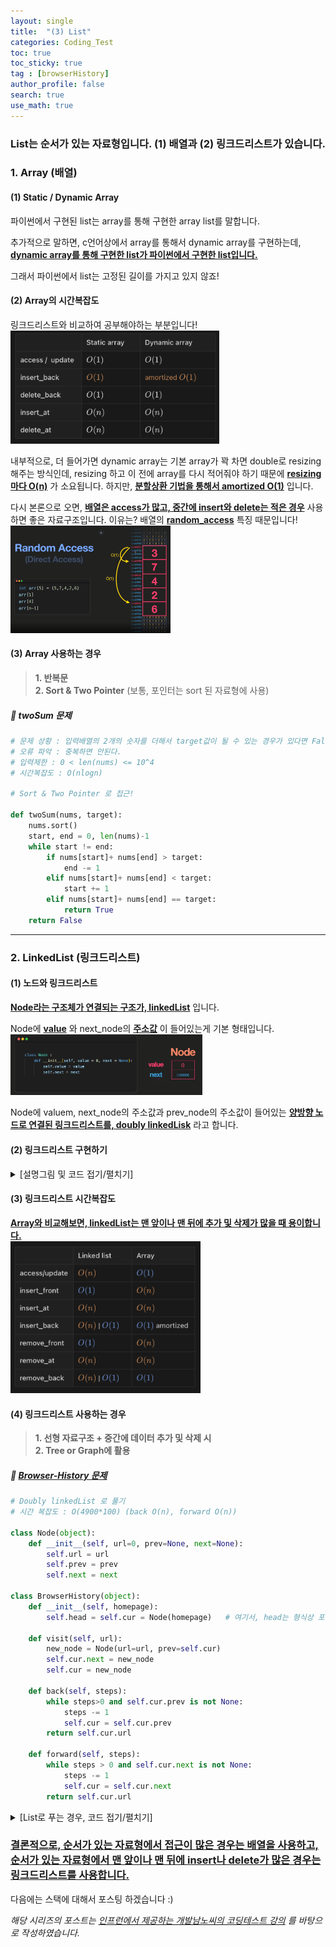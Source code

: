 ```yaml
---
layout: single  
title:  "(3) List"
categories: Coding_Test
toc: true
toc_sticky: true
tag : [browserHistory]
author_profile: false
search: true
use_math: true
---
```


### List는 순서가 있는 자료형입니다. (1) 배열과 (2) 링크드리스트가 있습니다.


### 1. Array (배열)

#### (1) Static / Dynamic Array
파이썬에서 구현된 list는 array를 통해 구현한 array list를 말합니다.

추가적으로 말하면, c언어상에서 array를 통해서 dynamic array를 구현하는데, **<u>dynamic array를 통해 구현한 list가 파이썬에서 구현한 list입니다.</u>**

그래서 파이썬에서 list는 고정된 길이를 가지고 있지 않죠!


#### (2) Array의 시간복잡도
링크드리스트와 비교하여 공부해야하는 부분입니다!    
<img src="/assets/images/2023-04-02-list/array_BigO.png" alt="배열의 시간복잡도" style="zoom:40%;" /> <br/>

내부적으로, 더 들어가면 dynamic array는 기본 array가 꽉 차면 double로 resizing 해주는 방식인데, resizing 하고 이 전에 array를 다시 적어줘야 하기 때문에 **<u>resizing 마다 O(n)</u>** 가 소요됩니다. 
하지만, **<u>분할상환 기법을 통해서 amortized O(1)</u>** 입니다.

다시 본론으로 오면, **<u>배열은 access가 많고, 중간에 insert와 delete는 적은 경우</u>** 사용하면 좋은 자료구조입니다. 이유는? 배열의 **<u>random_access</u>** 특징 때문입니다!      
<img src="/assets/images/2023-04-02-list/random_access.png" alt="random access" style="zoom:25%;" /> 
<br/>

#### (3) Array 사용하는 경우

> **1. 반복문**   
> **2. Sort & Two Pointer** (보통, 포인터는 sort 된 자료형에 사용)

##### 🍓 twoSum 문제
```python
# 문제 상황 : 입력배열의 2개의 숫자를 더해서 target값이 될 수 있는 경우가 있다면 False 출력  
# 오류 파악 : 중복하면 안된다. 
# 입력제한 : 0 < len(nums) <= 10^4
# 시간복잡도 : O(nlogn)

# Sort & Two Pointer 로 접근!

def twoSum(nums, target):
    nums.sort()
    start, end = 0, len(nums)-1
    while start != end:
        if nums[start]+ nums[end] > target:
            end -= 1
        elif nums[start]+ nums[end] < target:
            start += 1
        elif nums[start]+ nums[end] == target:
            return True
    return False
```

---

### 2. LinkedList (링크드리스트)

#### (1) 노드와 링크드리스트

**<u>Node라는 구조체가 연결되는 구조가, linkedList</u>** 입니다.

Node에 **<u>value</u>** 와 next_node의 **<u>주소값</u>** 이 들어있는게 기본 형태입니다.    
<img src="/assets/images/2023-04-02-list/node.png" alt="배열의 시간복잡도" style="zoom:30%;" /> <br/>

Node에 valuem, next_node의 주소값과 prev_node의 주소값이 들어있는 **<u>양방향 노드로 연결된 링크드리스트를, doubly linkedLisk</u>** 라고 합니다.

#### (2) 링크드리스트 구현하기
<details>
<summary>[설명그림 및 코드 접기/펼치기]</summary>
<div markdown="1">

<img src="/assets/images/2023-04-02-list/linkedlist.png" alt="배열의 시간복잡도" style="zoom:35%;" /> <br/>

```python
class Node(object):
    def __init__(self, value = 0, next = None):
        self.value = value
        self.next = next

class LinkedList(object):
    def __init__(self):
        self.head = None
        self.tail = None            # appendTail()
    
    def append(self, value):        # BigO(n)
        new_node = Node(value)
        if self.head is None:
            self.head = new_node
        else:
            cur = self.head
            while (cur.next) :
                cur = cur.next
            cur.next = new_node
    
    def appendTail(self, value):    # BigO(1)
        new_node = Node(value)
        if self.head is None:
            self.head = new_node
            self.tail = new_node
        else:
            self.tail.next = new_node
            self.tail = new_node
        

    def insert(self, idx, value):
        new_node = Node(value)
        cur = self.head
        if idx == 0:
            new_node.next = self.head
            self.head = new_node
        else:
            for _ in range(idx-1):
                cur = cur.next
            new_node.next = cur.next
            cur.next = new_node     
    
    def get(self, idx):
        cur = self.head
        for _ in range(idx):
            cur = cur.next
        return cur.value

    def remove(self,idx):
        if idx == 0:
            self.head = self.head.next
        else:
            prev = self.head
            for _ in range(idx-1):
                prev = prev.next
            prev.next = prev.next.next  # garbage collecter가 참조없는 거 삭제

    def printAll(self):
        current = self.head
        while(current):
            print(current.value)
            current = current.next
        print('----------------')


li = LinkedList()
li.appendTail(1)
li.appendTail(2)
li.appendTail(3)
# li.insert(100,0)
li.printAll()
li.remove(0)
li.remove(1)
li.printAll()
```
</div>
</details>

#### (3) 링크드리스트 시간복잡도

**<u>Array와 비교해보면, linkedList는 맨 앞이나 맨 뒤에 추가 및 삭제가 많을 때 용이합니다.</u>**   
<img src="/assets/images/2023-04-02-list/linkedlist_BigO.png" alt="링크드리스트의 시간복잡도" style="zoom:40%;" /> 
<br/>




#### (4) 링크드리스트 사용하는 경우

> **1. 선형 자료구조 + 중간에 데이터 추가 및 삭제 시**   
> **2. Tree or Graph에 활용**

##### 🍓 [Browser-History 문제](https://leetcode.com/problems/design-browser-history/)

```python
# Doubly linkedList 로 풀기
# 시간 복잡도 : O(4900*100) (back O(n), forward O(n))

class Node(object):
    def __init__(self, url=0, prev=None, next=None):
        self.url = url
        self.prev = prev
        self.next = next

class BrowserHistory(object):
    def __init__(self, homepage):
        self.head = self.cur = Node(homepage)   # 여기서, head는 형식상 포인터
    
    def visit(self, url):
        new_node = Node(url=url, prev=self.cur)
        self.cur.next = new_node
        self.cur = new_node
        
    def back(self, steps):
        while steps>0 and self.cur.prev is not None:
            steps -= 1
            self.cur = self.cur.prev
        return self.cur.url         
        
    def forward(self, steps):
        while steps > 0 and self.cur.next is not None:
            steps -= 1
            self.cur = self.cur.next
        return self.cur.url

```
<details>
<summary>[List로 푸는 경우, 코드 접기/펼치기]</summary>
<div markdown="1">

```python
# list로 풀어도 복잡도는 같음
# 시간 복잡도 : O(4900*100) (visit O(n))

class BrowserHistory(object):
    def __init__(self, homepage):
        self.lt = [homepage]
        self.cur = 0                # idx

    def visit(self, url):
        while self.cur != len(self.lt)-1:
            self.lt.pop()
        self.lt.append(url)
        self.cur += 1
    
    def back(self, steps):
        if steps > self.cur:
            self.cur = 0
        else:
            self.cur -= steps
        return self.lt[self.cur]
    
    def forward(self, steps):
        if steps > len(self.lt)- self.cur -1:
            self.cur = len(self.lt) -1
        else:
            self.cur += steps
        return self.lt[self.cur]
```
</div>
</details>

### <u>결론적으로, 순서가 있는 자료형에서 접근이 많은 경우는 배열을 사용하고, 순서가 있는 자료형에서 맨 앞이나 맨 뒤에 insert나 delete가 많은 경우는 링크드리스트를 사용합니다.</u> 

다음에는 스택에 대해서 포스팅 하겠습니다 :)    

*해당 시리즈의 포스트는 [인프런에서 제공하는 개발남노씨의 코딩테스트 강의](https://www.inflearn.com/course/%EC%BD%94%EB%94%A9%ED%85%8C%EC%8A%A4%ED%8A%B8-%EC%9E%85%EB%AC%B8-%ED%8C%8C%EC%9D%B4%EC%8D%AC) 를 바탕으로 작성하였습니다.*